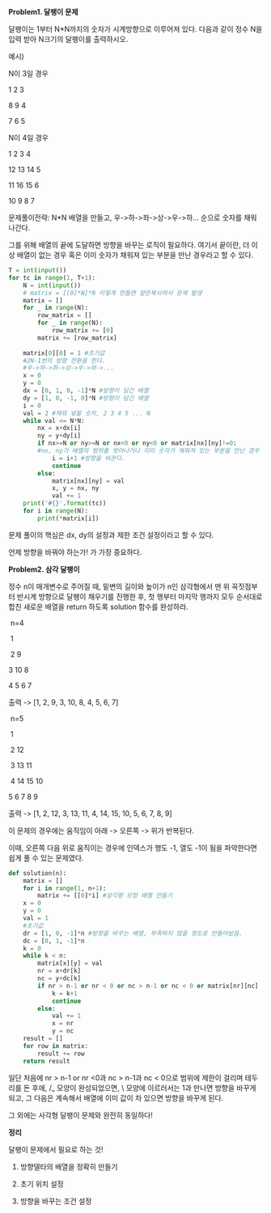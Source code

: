 **Problem1. 달팽이 문제**

달팽이는 1부터 N*N까지의 숫자가 시계방향으로 이루어져 있다. 다음과 같이 정수 N을 입력 받아 N크기의 달팽이를 출력하시오.

예시)

N이 3일 경우

1	2	3

8	9	4

7	6	5



N이 4일 경우

1	   2	  3	  4

12	13	14	5

11	16	15	6

10	 9	   8     7

문제풀이전략: N*N 배열을 만들고, 우->하->좌->상->우->하... 순으로 숫자를 채워나간다.

그를 위해 배열의 끝에 도달하면 방향을 바꾸는 로직이 필요하다. 여기서 끝이란, 더 이상 배열이 없는 경우 혹은 이미 숫자가 채워져 있는 부분을 만난 경우라고 할 수 있다.

```python
T = int(input())
for tc in range(1, T+1):
    N = int(input())
    # matrix = [[0]*N]*N 이렇게 만들면 얕은복사여서 문제 발생
    matrix = []
    for _ in range(N):
        row_matrix = []
        for _ in range(N):
            row_matrix += [0]
        matrix += [row_matrix]
        
    matrix[0][0] = 1 #초기값
    #2N-1번의 방향 전환을 한다.
    #우->하->좌->상->우->하->...
    x = 0
    y = 0
    dx = [0, 1, 0, -1]*N #방향이 담긴 배열
    dy = [1, 0, -1, 0]*N #방향이 담긴 배열
    i = 0
    val = 2 #채워 넣을 숫자, 2 3 4 5 ... N
    while val <= N*N:
        nx = x+dx[i]
        ny = y+dy[i]
        if nx>=N or ny>=N or nx<0 or ny<0 or matrix[nx][ny]!=0:
        #nx, ny가 배열의 범위를 벗어나거나 이미 숫자가 채워져 있는 부분을 만난 경우
            i = i+1 #방향을 바꾼다.
            continue
        else:
            matrix[nx][ny] = val
            x, y = nx, ny
            val += 1
    print('#{}'.format(tc))
    for i in range(N):
        print(*matrix[i])
```



문제 풀이의 핵심은 dx, dy의 설정과 제한 조건 설정이라고 할 수 있다.

언제 방향을 바꿔야 하는가! 가 가장 중요하다.



**Problem2. 삼각 달팽이**

정수 n이 매개변수로 주어질 때, 밑변의 길이와 높이가 n인 삼각형에서 맨 위 꼭짓점부터 반시계 방향으로 달팽이 채우기를 진행한 후, 첫 행부터 마지막 행까지 모두 순서대로 합친 새로운 배열을 return 하도록 solution 함수를 완성하라.

​     n=4

​		1

​	 2	9

 3	10	8

4	5	6	7

출력 -> [1, 2, 9, 3, 10, 8, 4, 5, 6, 7]

​         n=5

​		 	1

​		 2	12

​	   3	13	11

​	4	14	15	10

  5 	 6	  7	  8	  9

출력 -> [1, 2, 12, 3, 13, 11, 4, 14, 15, 10, 5, 6, 7, 8, 9]



이 문제의 경우에는 움직임이 아래 -> 오른쪽 -> 위가 반복된다.

이때, 오른쪽 다음 위로 움직이는 경우에 인덱스가 행도 -1, 열도 -1이 됨을 파악한다면 쉽게 풀 수 있는 문제였다.

```python
def solution(n):
    matrix = []
    for i in range(1, n+1):
        matrix += [[0]*i] #삼각형 모양 배열 만들기
    x = 0
    y = 0
    val = 1
    #초기값
    dr = [1, 0, -1]*n #방향을 바꾸는 배열, 부족하지 않을 정도로 만들어놨음.
    dc = [0, 1, -1]*n
    k = 0
    while k < n:
        matrix[x][y] = val
        nr = x+dr[k]
        nc = y+dc[k]
        if nr > n-1 or nr < 0 or nc > n-1 or nc < 0 or matrix[nr][nc] != 0:
            k = k+1
            continue
        else:
            val += 1
            x = nr
            y = nc
    result = []
    for row in matrix:
        result += row
    return result
```

일단 처음에 nr > n-1 or nr <0과 nc > n-1과 nc < 0으로 범위에 제한이 걸리며 테두리를 돈 후에, /_ 모양이 완성되었으면, \ 모양에 이르러서는 1과 만나면 방향을 바꾸게 되고, 그 다음은 계속해서 배열에 이미 값이 차 있으면 방향을 바꾸게 된다.

그 외에는 사각형 달팽이 문제와 완전히 동일하다!





**정리**

달팽이 문제에서 필요로 하는 것!

1. 방향델타의 배열을 정확히 만들기

2. 초기 위치 설정
3. 방향을 바꾸는 조건 설정